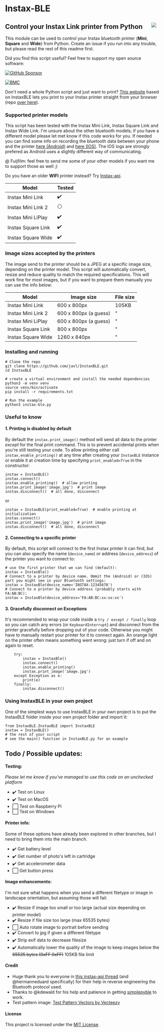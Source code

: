 # Instax-BLE

<img align="right" style="margin:10px" src="https://github.com/javl/Instax-Bluetooth/blob/main/instax-bluetooth.gif?raw=true">

## Control your Instax Link printer from Python

This module can be used to control your Instax bluetooth printer (**Mini**, **Square** and **Wide**) from Python. Create an issue if you run into any trouble, but please read the rest of this readme first.

Did you find this script useful? Feel free to support my open source software:

[![GitHub Sponsor](https://img.shields.io/github/sponsors/javl?label=Sponsor&logo=GitHub)](https://github.com/sponsors/javl)

[![BMC](https://www.buymeacoffee.com/assets/img/custom_images/white_img.png)](https://www.buymeacoffee.com/javl)


Don't need a whole Python script and just want to print? [This website](https://instax-link-web.vercel.app/) based on InstaxBLE lets you print to your Instax printer straight from your browser (repo [over here](https://github.com/linssenste/instax-link-web)).

### Supported printer models
This script has been tested with the Instax Mini Link, Instax Square Link and Instax Wide Link. I'm unsure about the other bluetooth models; if you have a different model please let met know if this code works for you. If needed you can find some info on recording the bluetooth data between your phone and the printer [here (Android)](https://github.com/javl/InstaxBLE/issues/4#issuecomment-1484123671) and [here (IOS)](https://github.com/jpwsutton/instax_api/issues/21#issuecomment-751651250). The IOS logs are strongly prefered as Android uses a slightly different way of communicating.

@ Fuijfilm: feel free to send me some of your other models if you want me to support those as well ;)

Do you have an older **WIFI** printer instead? Try [Instax-api](https://github.com/jpwsutton/instax_api).


| Model | Tested |
| --- | --- |
| Instax Mini Link | :heavy_check_mark: |
| Instax Mini Link 2 | :white_circle: |
| Instax Mini LiPlay | :heavy_check_mark: |
| Instax Square Link | :heavy_check_mark: |
| Instax Square Wide | :heavy_check_mark: |


### Image sizes accepted by the printers
The image send to the printer should be a JPEG at a specific image size, depending on the printer model. This script will automatically convert, resize and reduce quality to match the required specifications. This will work fine for most images, but if you want to prepare them manually you can use the info below:

| Model | Image size | File size |
| --- | --- | --- |
| Instax Mini Link | 600 x 800px | 105KB |
| Instax Mini Link 2 | 600 x 800px (a guess) | " |
| Instax Mini LiPlay | 600 x 800px (a guess) | " |
| Instax Square Link | 800 x 800px | " |
| Instax Square Wide | 1260 x 840px | " |

### Installing and running

    # Clone the repo
    git clone https://github.com/javl/InstaxBLE.git
    cd InstaxBLE

    # create a virtual environment and install the needed dependencies
    python3 -m venv venv
    source venv/bin/activate
    pip install -r requirements.txt

    # Run the example
    python3 instax-ble.py


### Useful to know

#### 1. Printing is disabled by default
By default the `instax.print_image()` method will send all data to the printer _except_ for the final print command. This is to prevent accidental prints when you're still testing your code. To allow printing either call `instax.enable_printing()` at any time after creating your `InstaxBLE` instance or enable it at creation time by specifying `print_enabled=True` in the constructor:

    instax = InstaxBLE()
    instax.connect()
    instax.enable_printing()  # allow printing
    instax.print_image('image.jpg')  # print image
    instax.disconnect()  # all done, disconnect

or

    instax = InstaxBLE(print_enabled=True)  # enable printing at initialization
    instax.connect()
    instax.print_image('image.jpg')  # print image
    instax.disconnect()  # all done, disconnect

#### 2. Connecting to a specific printer

By default, this script will connect to the first Instax printer it can find, but you can also specify the name (`device_name`) or address (`device_address`) of the printer you want to connect to:

    # use the first printer that we can find (default):
    instax = InstaxBle()
    # Connect to a printer by device name. Ommit the (Android) or (IOS) part you might see in your Bluetooth settings:
    instax = InstaxBle(device_name='INSTAX-12345678')
    # Connect to a printer by device address (probably starts with FA:AB:BC):
    instax = InstaxBle(device_address='FA:AB:BC:xx:xx:xx')

#### 3. Gracefully disconnect on Exceptions

It's recommended to wrap your code inside a `try / except / finally` loop so you can catch any errors (or `KeyboardInterrupt`) and disconnect from the printer gracefully before dropping out of your code. Otherwise you might have to manually restart your printer for it to connect again. An orange light on the printer often means something went wrong: just turn if off and on again to reset.

        try:
            instax = InstaxBle()
            instax.connect()
            instax.enable_printing()
            instax.print_image('image.jpg')
        except Exception as e:
            print(e)
        finally:
            instax.disconnect()

### Using InstaxBLE in your own project
One of the simplest ways to use InstaxBLE in your own project is to put the InstaxBLE folder inside your own project folder and import it:

    from InstaxBLE.InstaxBLE import InstaxBLE
    instax = InstaxBLE()
    # the rest of your script
    # see the main() function in InstaxBLE.py for an example

## Todo / Possible updates:

#### Testing:
_Please let me know if you've managed to use this code on an unchecked platform_
- :heavy_check_mark: Test on Linux
- :heavy_check_mark: Test on MacOS
- :white_large_square: Test on Raspberry Pi
- :white_large_square: Test on Windows

#### Printer info:
Some of these options have already been explored in other branches, but I need to bring them into the main branch.
- :heavy_check_mark: Get battery level
- :heavy_check_mark: Get number of photo's left in cartridge
- :heavy_check_mark: Get accelerometer data
- :white_large_square: Get button press

#### Image enhancements:
I'm not sure what happens when you send a different filetype or image in landscape orientation, but assuming those will fail:
- :heavy_check_mark: Resize if image too small or too large (actual size depending on printer model)
- :heavy_check_mark: Resize if file size too large (max 65535 bytes)
- :white_large_square: Auto rotate image to portrait before sending
- :heavy_check_mark: Convert to jpg if given a different filetype
- :heavy_check_mark: Strip exif data to decrease filesize
- :heavy_check_mark: Automatically lower the quality of the image to keep images below the ~~65535 bytes (0xFF 0xFF)~~ 105KB file limit


#### Credit
* Huge thank you to everyone in [this instax-api thread](https://github.com/jpwsutton/instax_api/issues/21#issuecomment-1352639100) (and @hermanneduard specifically) for their help in reverse engineering the Bluetooth protocol used.
* Thanks to @kdewald for his help and patience in getting [simplepyble](https://pypi.org/project/simplepyble/) to work.
* Test pattern image: [Test Pattern Vectors by Vecteezy](https://www.vecteezy.com/free-vector/test-pattern)

#### License
This project is licensed under the [MIT License](LICENSE.md).
